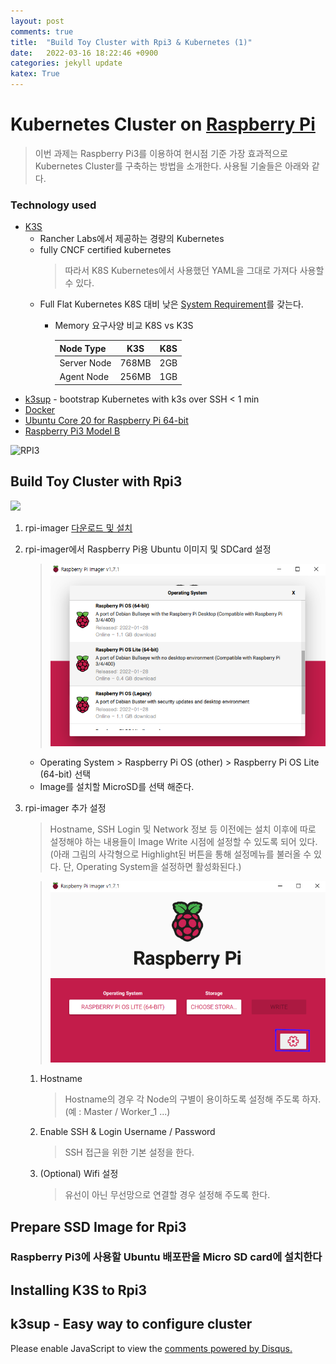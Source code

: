 ```yaml
---
layout: post
comments: true
title:  "Build Toy Cluster with Rpi3 & Kubernetes (1)"
date:   2022-03-16 18:22:46 +0900
categories: jekyll update
katex: True
---
```


# Kubernetes Cluster on [Raspberry Pi](https://www.raspberrypi.org/)
> 이번 과제는 Raspberry Pi3를 이용하여 현시점 기준 가장 효과적으로 Kubernetes Cluster를 구축하는 방법을 소개한다. 사용될 기술들은 아래와 같다.

### Technology used
- [K3S](https://k3s.io/)
  - Rancher Labs에서 제공하는 경량의 Kubernetes 
  - fully CNCF certified kubernetes
    > 따라서 K8S Kubernetes에서 사용했던 YAML을 그대로 가져다 사용할 수 있다.
  - Full Flat Kubernetes K8S 대비 낮은 [System Requirement](https://rancher.com/docs/k3s/latest/en/installation/installation-requirements/resource-profiling/#k3s-cluster-with-a-single-agent)를 갖는다. 
    - Memory 요구사양 비교 K8S vs K3S
      
      |Node Type|K3S|K8S|
      |:-|:-:|:-:|
      |Server Node|768MB|2GB|
      |Agent Node|256MB|1GB|
- [k3sup](https://github.com/alexellis/k3sup) - bootstrap Kubernetes with k3s over SSH < 1 min
- [Docker](https://www.docker.com/)
- [Ubuntu Core 20 for Raspberry Pi 64-bit](https://ubuntu.com/download/raspberry-pi/thank-you?version=20&architecture=core-20-arm64+raspi)
- [Raspberry Pi3 Model B](https://www.raspberrypi.com/products/raspberry-pi-3-model-b/) 

![RPI3](https://kr.element14.com/productimages/large/en_GB/2842228-40.jpg)


<!-- 
||ARM Cortex A53 (Quad)| Intel i7 (Quad)|
|-|:-:|:-:|
|Nominal Frequency [**Ghz**]|1.2|3.7|
|Power Consumption [**Watt**]|3.7|170|
|Avg. MFLOPS @ Livermore Loops BM [**MFLOPS**]| 210 | 2196 |
|Dhrystone 32b Integer Perf [**DMIPS**]  | 2458 | 29277 |
| Op. Efficiency Score | 80.5 | 19.5 |

> [참고 1](http://www.roylongbottom.org.uk/dhrystone%20results.htm) / [참고 2](http://www.roylongbottom.org.uk/Raspberry%20Pi%20Benchmarks.htm)
-->

## Build Toy Cluster with Rpi3
![](https://www.techworm.net/wp-content/uploads/2018/03/Build-your-own-Supper-Computer-with-Raspberry-pi-3-Cluster.png)
1. rpi-imager [다운로드 및 설치](https://www.raspberrypi.com/software/)
2. rpi-imager에서 Raspberry Pi용 Ubuntu 이미지 및 SDCard 설정
   > ![](/assets/img/rpi_image_select.png)
   - Operating System > Raspberry Pi OS (other) > Raspberry Pi OS Lite (64-bit) 선택
   - Image를 설치할 MicroSD를 선택 해준다.
1. rpi-imager 추가 설정
   > Hostname, SSH Login 및 Network 정보 등 이전에는 설치 이후에 따로 설정해야 하는 내용들이 Image Write 시점에 설정할 수 있도록 되어 있다. (아래 그림의 사각형으로 Highlight된 버튼을 통해 설정메뉴를 불러올 수 있다. 단, Operating System을 설정하면 활성화된다.)

   > ![](/assets/img/rpi_option_box.png)
   1. Hostname
      > Hostname의 경우 각 Node의 구별이 용이하도록 설정해 주도록 하자. (예 : Master / Worker_1 ...)
   2. Enable SSH & Login Username / Password
      > SSH 접근을 위한 기본 설정을 한다.
   3. (Optional) Wifi 설정
      > 유선이 아닌 무선망으로 연결할 경우 설정해 주도록 한다. 

## Prepare SSD Image for Rpi3
### Raspberry Pi3에 사용할 Ubuntu 배포판을 Micro SD card에 설치한다
## Installing K3S to Rpi3
## k3sup - Easy way to configure cluster

<div id="disqus_thread"></div>
<script>
    /**
    *  RECOMMENDED CONFIGURATION VARIABLES: EDIT AND UNCOMMENT THE SECTION BELOW TO INSERT DYNAMIC VALUES FROM YOUR PLATFORM OR CMS.
    *  LEARN WHY DEFINING THESE VARIABLES IS IMPORTANT: https://disqus.com/admin/universalcode/#configuration-variables    */
    /*
    var disqus_config = function () {
    this.page.url = PAGE_URL;  // Replace PAGE_URL with your page's canonical URL variable
    this.page.identifier = PAGE_IDENTIFIER; // Replace PAGE_IDENTIFIER with your page's unique identifier variable
    };
    */
    (function() { // DON'T EDIT BELOW THIS LINE
    var d = document, s = d.createElement('script');
    s.src = 'https://fritzprix.disqus.com/embed.js';
    s.setAttribute('data-timestamp', +new Date());
    (d.head || d.body).appendChild(s);
    })();
</script>
<noscript>Please enable JavaScript to view the <a href="https://disqus.com/?ref_noscript">comments powered by Disqus.</a></noscript>